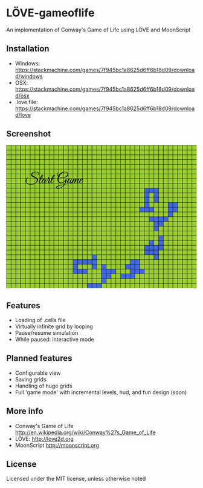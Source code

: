 LÖVE-gameoflife
===============

An implementation of Conway's Game of Life using LÖVE and MoonScript

Installation
------------

- Windows: https://stackmachine.com/games/7f945bc1a8625d6ff6b18d09/download/windows
- OSX: https://stackmachine.com/games/7f945bc1a8625d6ff6b18d09/download/osx
- .love file: https://stackmachine.com/games/7f945bc1a8625d6ff6b18d09/download/love

Screenshot
----------

![screenshot_1](https://github.com/tchapeaux/love-gameoflive/raw/master/screenshots/002.png "Screenshot 1")


Features
--------

- Loading of .cells file
- Virtually infinite grid by looping
- Pause/resume simulation
- While paused: interactive mode

Planned features
----------------

- Configurable view
- Saving grids
- Handling of huge grids
- Full 'game mode' with incremental levels, hud, and fun design (soon)

More info
---------

- Conway's Game of Life http://en.wikipedia.org/wiki/Conway%27s_Game_of_Life
- LÖVE: http://love2d.org
- MoonScript http://moonscript.org


License
-------

Licensed under the MIT license, unless otherwise noted
